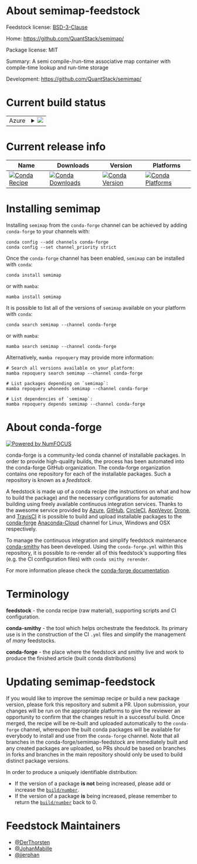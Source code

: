 About semimap-feedstock
=======================

Feedstock license: [BSD-3-Clause](https://github.com/conda-forge/semimap-feedstock/blob/main/LICENSE.txt)

Home: https://github.com/QuantStack/semimap/

Package license: MIT

Summary: A semi compile-/run-time associative map container with compile-time lookup and run-time storage

Development: https://github.com/QuantStack/semimap/

Current build status
====================


<table>
    
  <tr>
    <td>Azure</td>
    <td>
      <details>
        <summary>
          <a href="https://dev.azure.com/conda-forge/feedstock-builds/_build/latest?definitionId=19311&branchName=main">
            <img src="https://dev.azure.com/conda-forge/feedstock-builds/_apis/build/status/semimap-feedstock?branchName=main">
          </a>
        </summary>
        <table>
          <thead><tr><th>Variant</th><th>Status</th></tr></thead>
          <tbody><tr>
              <td>linux_64</td>
              <td>
                <a href="https://dev.azure.com/conda-forge/feedstock-builds/_build/latest?definitionId=19311&branchName=main">
                  <img src="https://dev.azure.com/conda-forge/feedstock-builds/_apis/build/status/semimap-feedstock?branchName=main&jobName=linux&configuration=linux%20linux_64_" alt="variant">
                </a>
              </td>
            </tr><tr>
              <td>osx_64</td>
              <td>
                <a href="https://dev.azure.com/conda-forge/feedstock-builds/_build/latest?definitionId=19311&branchName=main">
                  <img src="https://dev.azure.com/conda-forge/feedstock-builds/_apis/build/status/semimap-feedstock?branchName=main&jobName=osx&configuration=osx%20osx_64_" alt="variant">
                </a>
              </td>
            </tr><tr>
              <td>osx_arm64</td>
              <td>
                <a href="https://dev.azure.com/conda-forge/feedstock-builds/_build/latest?definitionId=19311&branchName=main">
                  <img src="https://dev.azure.com/conda-forge/feedstock-builds/_apis/build/status/semimap-feedstock?branchName=main&jobName=osx&configuration=osx%20osx_arm64_" alt="variant">
                </a>
              </td>
            </tr><tr>
              <td>win_64</td>
              <td>
                <a href="https://dev.azure.com/conda-forge/feedstock-builds/_build/latest?definitionId=19311&branchName=main">
                  <img src="https://dev.azure.com/conda-forge/feedstock-builds/_apis/build/status/semimap-feedstock?branchName=main&jobName=win&configuration=win%20win_64_" alt="variant">
                </a>
              </td>
            </tr>
          </tbody>
        </table>
      </details>
    </td>
  </tr>
</table>

Current release info
====================

| Name | Downloads | Version | Platforms |
| --- | --- | --- | --- |
| [![Conda Recipe](https://img.shields.io/badge/recipe-semimap-green.svg)](https://anaconda.org/conda-forge/semimap) | [![Conda Downloads](https://img.shields.io/conda/dn/conda-forge/semimap.svg)](https://anaconda.org/conda-forge/semimap) | [![Conda Version](https://img.shields.io/conda/vn/conda-forge/semimap.svg)](https://anaconda.org/conda-forge/semimap) | [![Conda Platforms](https://img.shields.io/conda/pn/conda-forge/semimap.svg)](https://anaconda.org/conda-forge/semimap) |

Installing semimap
==================

Installing `semimap` from the `conda-forge` channel can be achieved by adding `conda-forge` to your channels with:

```
conda config --add channels conda-forge
conda config --set channel_priority strict
```

Once the `conda-forge` channel has been enabled, `semimap` can be installed with `conda`:

```
conda install semimap
```

or with `mamba`:

```
mamba install semimap
```

It is possible to list all of the versions of `semimap` available on your platform with `conda`:

```
conda search semimap --channel conda-forge
```

or with `mamba`:

```
mamba search semimap --channel conda-forge
```

Alternatively, `mamba repoquery` may provide more information:

```
# Search all versions available on your platform:
mamba repoquery search semimap --channel conda-forge

# List packages depending on `semimap`:
mamba repoquery whoneeds semimap --channel conda-forge

# List dependencies of `semimap`:
mamba repoquery depends semimap --channel conda-forge
```


About conda-forge
=================

[![Powered by
NumFOCUS](https://img.shields.io/badge/powered%20by-NumFOCUS-orange.svg?style=flat&colorA=E1523D&colorB=007D8A)](https://numfocus.org)

conda-forge is a community-led conda channel of installable packages.
In order to provide high-quality builds, the process has been automated into the
conda-forge GitHub organization. The conda-forge organization contains one repository
for each of the installable packages. Such a repository is known as a *feedstock*.

A feedstock is made up of a conda recipe (the instructions on what and how to build
the package) and the necessary configurations for automatic building using freely
available continuous integration services. Thanks to the awesome service provided by
[Azure](https://azure.microsoft.com/en-us/services/devops/), [GitHub](https://github.com/),
[CircleCI](https://circleci.com/), [AppVeyor](https://www.appveyor.com/),
[Drone](https://cloud.drone.io/welcome), and [TravisCI](https://travis-ci.com/)
it is possible to build and upload installable packages to the
[conda-forge](https://anaconda.org/conda-forge) [Anaconda-Cloud](https://anaconda.org/)
channel for Linux, Windows and OSX respectively.

To manage the continuous integration and simplify feedstock maintenance
[conda-smithy](https://github.com/conda-forge/conda-smithy) has been developed.
Using the ``conda-forge.yml`` within this repository, it is possible to re-render all of
this feedstock's supporting files (e.g. the CI configuration files) with ``conda smithy rerender``.

For more information please check the [conda-forge documentation](https://conda-forge.org/docs/).

Terminology
===========

**feedstock** - the conda recipe (raw material), supporting scripts and CI configuration.

**conda-smithy** - the tool which helps orchestrate the feedstock.
                   Its primary use is in the construction of the CI ``.yml`` files
                   and simplify the management of *many* feedstocks.

**conda-forge** - the place where the feedstock and smithy live and work to
                  produce the finished article (built conda distributions)


Updating semimap-feedstock
==========================

If you would like to improve the semimap recipe or build a new
package version, please fork this repository and submit a PR. Upon submission,
your changes will be run on the appropriate platforms to give the reviewer an
opportunity to confirm that the changes result in a successful build. Once
merged, the recipe will be re-built and uploaded automatically to the
`conda-forge` channel, whereupon the built conda packages will be available for
everybody to install and use from the `conda-forge` channel.
Note that all branches in the conda-forge/semimap-feedstock are
immediately built and any created packages are uploaded, so PRs should be based
on branches in forks and branches in the main repository should only be used to
build distinct package versions.

In order to produce a uniquely identifiable distribution:
 * If the version of a package **is not** being increased, please add or increase
   the [``build/number``](https://docs.conda.io/projects/conda-build/en/latest/resources/define-metadata.html#build-number-and-string).
 * If the version of a package **is** being increased, please remember to return
   the [``build/number``](https://docs.conda.io/projects/conda-build/en/latest/resources/define-metadata.html#build-number-and-string)
   back to 0.

Feedstock Maintainers
=====================

* [@DerThorsten](https://github.com/DerThorsten/)
* [@JohanMabille](https://github.com/JohanMabille/)
* [@jjerphan](https://github.com/jjerphan/)

